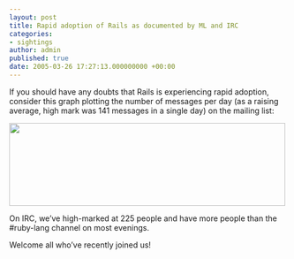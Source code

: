 ```yaml
---
layout: post
title: Rapid adoption of Rails as documented by ML and IRC
categories:
- sightings
author: admin
published: true
date: 2005-03-26 17:27:13.000000000 +00:00
---
```

<p>If you should have any doubts that Rails is experiencing rapid adoption, consider this graph plotting the number of messages per day (as a raising average, high mark was 141 messages in a single day) on the mailing list:</p>
<p><img src="http://gmane.org/plot-rate.php?group=gmane.comp.lang.ruby.rails" width="500" height="150" /></p>
<p>On <span class="caps">IRC</span>, we&#8217;ve high-marked at 225 people and have more people than the #ruby-lang channel on most evenings.</p>
<p>Welcome all who&#8217;ve recently joined us!</p>